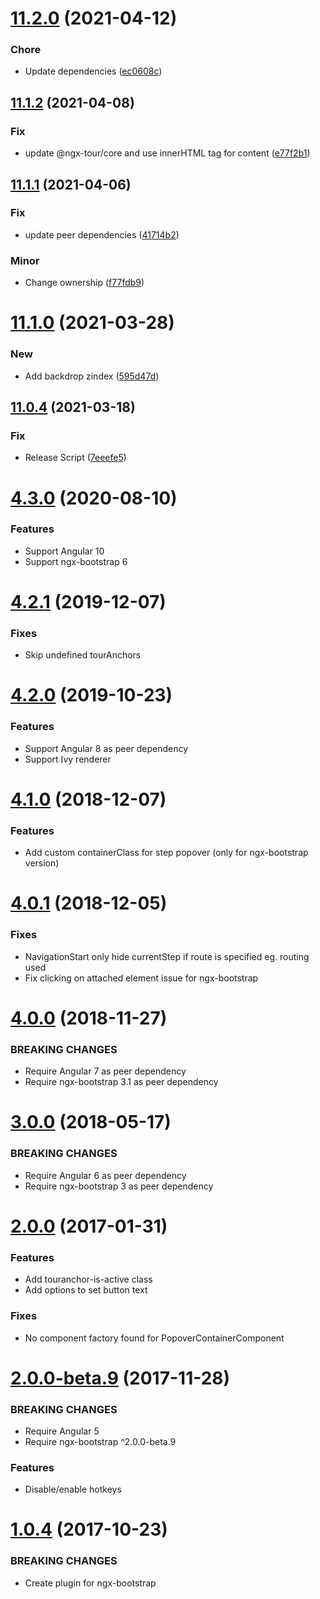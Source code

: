 # [11.2.0](https://github.com/ngx-tour/ngx-tour-ngx-bootstrap/compare/v11.1.2...v11.2.0) (2021-04-12)


### Chore

* Update dependencies ([ec0608c](https://github.com/ngx-tour/ngx-tour-ngx-bootstrap/commit/ec0608cf9f3445dc59d05e862bedc883783cbc8f))

## [11.1.2](https://github.com/ngx-tour/ngx-tour-ngx-bootstrap/compare/v11.1.1...v11.1.2) (2021-04-08)


### Fix

* update @ngx-tour/core and use innerHTML tag for content ([e77f2b1](https://github.com/ngx-tour/ngx-tour-ngx-bootstrap/commit/e77f2b174ebc6739961064d9c2768fced84928b6))

## [11.1.1](https://github.com/ngx-tour/ngx-tour-ngx-bootstrap/compare/v11.1.0...v11.1.1) (2021-04-06)


### Fix

* update peer dependencies ([41714b2](https://github.com/ngx-tour/ngx-tour-ngx-bootstrap/commit/41714b26a7f576c88be2533137b3bc12bb006354))

### Minor

* Change ownership ([f77fdb9](https://github.com/ngx-tour/ngx-tour-ngx-bootstrap/commit/f77fdb905cd215dd9812f107a60b5c88a2726c39))

# [11.1.0](https://github.com/ngx-tour/ngx-tour-ngx-bootstrap/compare/v11.0.4...v11.1.0) (2021-03-28)

### New

- Add backdrop zindex ([595d47d](https://github.com/ngx-tour/ngx-tour-ngx-bootstrap/commit/595d47de766e9464bf6d1ae29de63059e31ab0af))

## [11.0.4](https://github.com/ngx-tour/ngx-tour-ngx-bootstrap/compare/v11.0.3...v11.0.4) (2021-03-18)

### Fix

- Release Script ([7eeefe5](https://github.com/ngx-tour/ngx-tour-ngx-bootstrap/commit/7eeefe5e94d2cd9f07d0ba60c2b7748462c9857b))

<a name="4.3.0"></a>

# [4.3.0](https://github.com/isaacplmann/ngx-tour) (2020-08-10)

### Features

- Support Angular 10
- Support ngx-bootstrap 6

<a name="4.2.1"></a>

# [4.2.1](https://github.com/isaacplmann/ngx-tour) (2019-12-07)

### Fixes

- Skip undefined tourAnchors

<a name="4.2.0"></a>

# [4.2.0](https://github.com/isaacplmann/ngx-tour) (2019-10-23)

### Features

- Support Angular 8 as peer dependency
- Support Ivy renderer

<a name="4.1.0"></a>

# [4.1.0](https://github.com/isaacplmann/ngx-tour) (2018-12-07)

### Features

- Add custom containerClass for step popover (only for ngx-bootstrap version)

<a name="4.0.1"></a>

# [4.0.1](https://github.com/isaacplmann/ngx-tour) (2018-12-05)

### Fixes

- NavigationStart only hide currentStep if route is specified eg. routing used
- Fix clicking on attached element issue for ngx-bootstrap

<a name="4.0.0"></a>

# [4.0.0](https://github.com/isaacplmann/ngx-tour) (2018-11-27)

### BREAKING CHANGES

- Require Angular 7 as peer dependency
- Require ngx-bootstrap 3.1 as peer dependency

<a name="3.0.0"></a>

# [3.0.0](https://github.com/isaacplmann/ngx-tour) (2018-05-17)

### BREAKING CHANGES

- Require Angular 6 as peer dependency
- Require ngx-bootstrap 3 as peer dependency

<a name="2.0.0"></a>

# [2.0.0](https://github.com/isaacplmann/ngx-tour) (2017-01-31)

### Features

- Add touranchor-is-active class
- Add options to set button text

### Fixes

- No component factory found for PopoverContainerComponent

<a name="2.0.0-beta.9"></a>

# [2.0.0-beta.9](https://github.com/isaacplmann/ngx-tour) (2017-11-28)

### BREAKING CHANGES

- Require Angular 5
- Require ngx-bootstrap ^2.0.0-beta.9

### Features

- Disable/enable hotkeys

<a name="1.0.4"></a>

# [1.0.4](https://github.com/isaacplmann/ngx-tour) (2017-10-23)

### BREAKING CHANGES

- Create plugin for ngx-bootstrap
